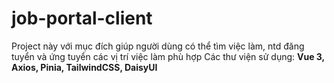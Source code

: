 # job-portal-client

Project này với mục đích giúp người dùng có thể tìm việc làm, ntd đăng tuyển và ứng tuyển các vị trí việc làm phù hợp
Các thư viện sử dụng: **Vue 3, Axios, Pinia, TailwindCSS, DaisyUI**